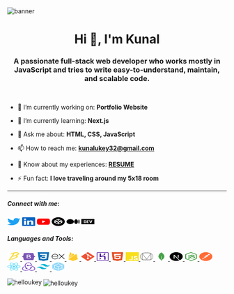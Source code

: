 <img align="center" src="https://user-images.githubusercontent.com/43317360/170991782-ead5d6a5-61be-4e53-aed6-f139066402d3.gif" alt="banner">

<h1 align="center">Hi 👋, I'm Kunal</h1>
<h3 align="center">A passionate full-stack web developer who works mostly in JavaScript and tries to write easy-to-understand, maintain, and scalable code.</h3>

<br>

- 🔭 I’m currently working on: **Portfolio Website**

- 🌱 I’m currently learning: **Next.js**

- 💬 Ask me about: **HTML, CSS, JavaScript**

- 📫 How to reach me: **kunalukey32@gmail.com**

- 📄 Know about my experiences: **[RESUME](https://github.com/helloukey/helloukey/files/8806822/Resume.pdf)**

- ⚡ Fun fact: **I love traveling around my 5x18 room**

<hr>

<h5 align="left">Connect with me:</h5>
<p align="left">
<a href="https://twitter.com/helloukey" target="blank"><img align="center" src="/social-icons/twitter.svg" alt="helloukey" height="20" width="30" style=""/></a>
<a href="https://linkedin.com/in/kunalukey" target="blank"><img align="center" src="/social-icons/linkedin.svg" alt="kunalukey" height="20" width="30" /></a>
<a href="https://www.youtube.com/c/techlenses" target="blank"><img align="center" src="/social-icons/youtube.svg" alt="techlenses" height="20" width="30" /></a>
<a href="https://codepen.io/kunalukey32" target="blank"><img align="center" src="/social-icons/codepen.svg" alt="kunalukey32" height="20" width="30" /></a>
<a href="https://medium.com/@kunalukey" target="blank"><img align="center" src="/social-icons/medium.svg" alt="@kunalukey" height="20" width="30" /></a>
<a href="https://dev.to/kunalukey" target="blank"><img align="center" src="/social-icons/devto.svg" alt="kunalukey" height="20" width="30" /></a>
</p>

<h5 align="left">Languages and Tools:</h5>
<p align="left"> <a href="https://babeljs.io/" target="_blank" rel="noreferrer"> <img src="/languages-tools/babel.svg" alt="babel" width="30" height="20"/> </a> <a href="https://getbootstrap.com" target="_blank" rel="noreferrer"> <img src="/languages-tools/bootstrap.svg" alt="bootstrap" width="30" height="20"/> </a> <a href="https://www.w3schools.com/css/" target="_blank" rel="noreferrer"> <img src="/languages-tools/css.svg" alt="css3" width="30" height="20"/> </a> <a href="https://expressjs.com" target="_blank" rel="noreferrer"> <img src="/languages-tools/expressjs.svg" alt="express" width="30" height="20"/> </a> <a href="https://firebase.google.com/" target="_blank" rel="noreferrer"> <img src="/languages-tools/firebase.svg" alt="firebase" width="30" height="20"/> </a> <a href="https://git-scm.com/" target="_blank" rel="noreferrer"> <img src="/languages-tools/git.svg" alt="git" width="30" height="20"/> </a> <a href="https://heroku.com" target="_blank" rel="noreferrer"> <img src="/languages-tools/heroku.svg" alt="heroku" width="30" height="20"/> </a> <a href="https://www.w3.org/html/" target="_blank" rel="noreferrer"> <img src="/languages-tools/html.svg" alt="html5" width="30" height="20"/> </a> <a href="https://developer.mozilla.org/en-US/docs/Web/JavaScript" target="_blank" rel="noreferrer"> <img src="/languages-tools/javascript.svg" alt="javascript" width="30" height="20"/> </a> <a href="https://materializecss.com/" target="_blank" rel="noreferrer"> <img src="/languages-tools/materialize.svg" alt="materialize" width="30" height="20"/> </a> <a href="https://www.mongodb.com/" target="_blank" rel="noreferrer"> <img src="/languages-tools/mongodb.svg" alt="mongodb" width="30" height="20"/> </a> <a href="https://nextjs.org/" target="_blank" rel="noreferrer"> <img src="/languages-tools/nextjs.svg" alt="nextjs" width="30" height="20"/> </a> <a href="https://nodejs.org" target="_blank" rel="noreferrer"> <img src="/languages-tools/nodejs.svg" alt="nodejs" width="30" height="20"/> </a> <a href="https://postman.com" target="_blank" rel="noreferrer"> <img src="/languages-tools/postman.svg" alt="postman" width="30" height="20"/> </a> <a href="https://reactjs.org/" target="_blank" rel="noreferrer"> <img src="/languages-tools/reactjs.svg" alt="react" width="30" height="20"/> </a> <a href="https://redux.js.org" target="_blank" rel="noreferrer"> <img src="/languages-tools/redux.svg" alt="redux" width="30" height="20"/> </a> <a href="https://tailwindcss.com/" target="_blank" rel="noreferrer"> <img src="/languages-tools/tailwindcss.svg" alt="tailwind" width="30" height="20"/> </a> <a href="https://webpack.js.org" target="_blank" rel="noreferrer"> <img src="/languages-tools/webpack.svg" alt="webpack" width="30" height="20"/> </a> </p>

<p><img align="left" src="https://github-readme-stats.vercel.app/api/top-langs?username=helloukey&theme=dark&show_icons=true&locale=en&layout=compact" alt="helloukey" /></p>

<p>&nbsp;<img align="center" src="https://github-readme-stats.vercel.app/api?username=helloukey&theme=dark&show_icons=true&locale=en" alt="helloukey" /></p>
